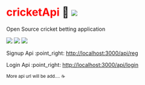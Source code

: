 # <span style="color:#ff0000">cricketApi</span> :cricket_game: <a href="https://instagram.com/r4hul___" title="Follow krr lo yarr" target="_blank"><img src="https://img.shields.io/badge/r4hul___-FFFFFF?style=for-the-badge&logo=instagram&logoColor=000000"></a>
Open Source cricket betting application
<p><img src="https://img.shields.io/static/v1?label=Licence&message=MIT&color=%3CCOLOR%3E"> <img src="https://img.shields.io/static/v1?label=On&message=Nodejs&color=%3CCOLOR%3E"> <img src="https://img.shields.io/static/v1?label=On&message=Socket.io&color=%3CCOLOR%3E"></p>
<p>Signup Api :point_right: <a href="http://localhost:3000/api/reg">http://localhost:3000/api/reg</a></p>
<p>Login Api :point_right: <a href="http://localhost:3000/api/login">http://localhost:3000/api/login</a></p>

<small>More api url will be add.... ☕</small>

